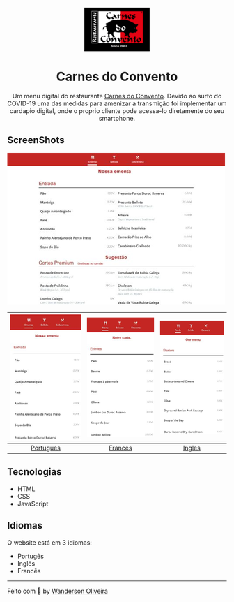 

<h1 align="center">
<br>
  <img src="img/logo-home.svg" width="150">
<br>
<br>
Carnes do Convento
</h1>


<p align="center">Um menu digital do restaurante <a href="http://carnesdoconvento.pt" target="_blank">Carnes do Convento</a>. Devido ao surto do COVID-19 uma das medidas para amenizar a transmição foi implementar um cardapio digital, onde o proprio cliente pode acessa-lo diretamente do seu smartphone.</p>


## ScreenShots
![pc](img/pc-home-pt.jpg)

![portugues](img/home-pt.jpg) | ![portugues](img/home-fr.jpg) | ![portugues](img/home-es.jpg)
:---: | :---: | :---: 
[Portugues](https://carnesdoconvento.pt/pt/) | [Frances](https://carnesdoconvento.pt/fr/) | [Ingles](https://carnesdoconvento.pt/es/)



## Tecnologias

* HTML  
* CSS
* JavaScript

## Idiomas
O website está em 3 idiomas:

* Portugês
* Inglês
* Francês

---

Feito com :purple_heart: by [Wanderson Oliveira](https://github.com/wanderson1873)
